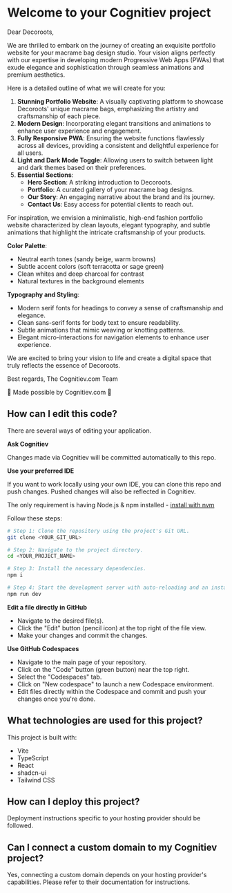 # Welcome to your Cognitiev project

Dear Decoroots,

We are thrilled to embark on the journey of creating an exquisite portfolio website for your macrame bag design studio. Your vision aligns perfectly with our expertise in developing modern Progressive Web Apps (PWAs) that exude elegance and sophistication through seamless animations and premium aesthetics.

Here is a detailed outline of what we will create for you:

1. **Stunning Portfolio Website**: A visually captivating platform to showcase Decoroots' unique macrame bags, emphasizing the artistry and craftsmanship of each piece.
2. **Modern Design**: Incorporating elegant transitions and animations to enhance user experience and engagement.
3. **Fully Responsive PWA**: Ensuring the website functions flawlessly across all devices, providing a consistent and delightful experience for all users.
4. **Light and Dark Mode Toggle**: Allowing users to switch between light and dark themes based on their preferences.
5. **Essential Sections**:
   - **Hero Section**: A striking introduction to Decoroots.
   - **Portfolio**: A curated gallery of your macrame bag designs.
   - **Our Story**: An engaging narrative about the brand and its journey.
   - **Contact Us**: Easy access for potential clients to reach out.

For inspiration, we envision a minimalistic, high-end fashion portfolio website characterized by clean layouts, elegant typography, and subtle animations that highlight the intricate craftsmanship of your products.

**Color Palette**:
- Neutral earth tones (sandy beige, warm browns)
- Subtle accent colors (soft terracotta or sage green)
- Clean whites and deep charcoal for contrast
- Natural textures in the background elements

**Typography and Styling**:
- Modern serif fonts for headings to convey a sense of craftsmanship and elegance.
- Clean sans-serif fonts for body text to ensure readability.
- Subtle animations that mimic weaving or knotting patterns.
- Elegant micro-interactions for navigation elements to enhance user experience.

We are excited to bring your vision to life and create a digital space that truly reflects the essence of Decoroots.

Best regards,
The Cognitiev.com Team

🚀 Made possible by Cognitiev.com 🧠

## How can I edit this code?

There are several ways of editing your application.

**Ask Cognitiev**

Changes made via Cognitiev will be committed automatically to this repo.

**Use your preferred IDE**

If you want to work locally using your own IDE, you can clone this repo and push changes. Pushed changes will also be reflected in Cognitiev.

The only requirement is having Node.js & npm installed - [install with nvm](https://github.com/nvm-sh/nvm#installing-and-updating)

Follow these steps:

```sh
# Step 1: Clone the repository using the project's Git URL.
git clone <YOUR_GIT_URL>

# Step 2: Navigate to the project directory.
cd <YOUR_PROJECT_NAME>

# Step 3: Install the necessary dependencies.
npm i

# Step 4: Start the development server with auto-reloading and an instant preview.
npm run dev
```

**Edit a file directly in GitHub**

- Navigate to the desired file(s).
- Click the "Edit" button (pencil icon) at the top right of the file view.
- Make your changes and commit the changes.

**Use GitHub Codespaces**

- Navigate to the main page of your repository.
- Click on the "Code" button (green button) near the top right.
- Select the "Codespaces" tab.
- Click on "New codespace" to launch a new Codespace environment.
- Edit files directly within the Codespace and commit and push your changes once you're done.

## What technologies are used for this project?

This project is built with:

- Vite
- TypeScript
- React
- shadcn-ui
- Tailwind CSS

## How can I deploy this project?

Deployment instructions specific to your hosting provider should be followed.

## Can I connect a custom domain to my Cognitiev project?

Yes, connecting a custom domain depends on your hosting provider's capabilities. Please refer to their documentation for instructions.
